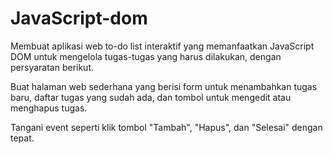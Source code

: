 # JavaScript-dom
Membuat aplikasi web to-do list interaktif yang memanfaatkan JavaScript DOM untuk mengelola tugas-tugas yang
harus dilakukan, dengan persyaratan berikut.

Buat halaman web sederhana yang berisi form untuk menambahkan tugas baru, daftar tugas yang sudah ada, dan tombol untuk
mengedit atau menghapus tugas.

Tangani event seperti klik tombol "Tambah", "Hapus", dan "Selesai" dengan tepat.
